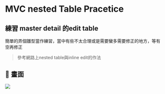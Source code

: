 # MVC nested Table Pracetice

## 練習 master detail 的edit table 

簡單的弄個雛型當作練習，當中有些不太合理或是需要蠻多需要修正的地方，等有空再修正
> 參考網路上nested table與inline edit的作法

## :memo: 畫面
![](https://imgur.com/YxnPT53)
